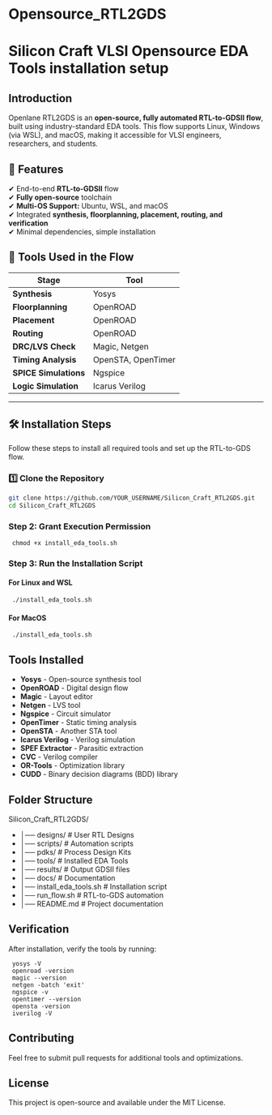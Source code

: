 # Opensource_RTL2GDS
# Silicon Craft VLSI Opensource EDA Tools installation setup


## Introduction  
Openlane RTL2GDS is an **open-source, fully automated RTL-to-GDSII flow**, built using industry-standard EDA tools. This flow supports Linux, Windows (via WSL), and macOS, making it accessible for VLSI engineers, researchers, and students.

## 📌 **Features**
✔ End-to-end **RTL-to-GDSII** flow  
✔ **Fully open-source** toolchain  
✔ **Multi-OS Support:** Ubuntu, WSL, and macOS  
✔ Integrated **synthesis, floorplanning, placement, routing, and verification**  
✔ Minimal dependencies, simple installation  

## 🔧 **Tools Used in the Flow**
| Stage              | Tool                 |
|-------------------|----------------------|
| **Synthesis**     | Yosys                 |
| **Floorplanning** | OpenROAD              |
| **Placement**     | OpenROAD              |
| **Routing**       | OpenROAD              |
| **DRC/LVS Check** | Magic, Netgen         |
| **Timing Analysis** | OpenSTA, OpenTimer   |
| **SPICE Simulations** | Ngspice             |
| **Logic Simulation** | Icarus Verilog       |

---

## 🛠 **Installation Steps**
Follow these steps to install all required tools and set up the RTL-to-GDS flow.

### 1️⃣ **Clone the Repository**
```sh
git clone https://github.com/YOUR_USERNAME/Silicon_Craft_RTL2GDS.git
cd Silicon_Craft_RTL2GDS
```

### **Step 2: Grant Execution Permission**
```
 chmod +x install_eda_tools.sh
```

### **Step 3: Run the Installation Script**
#### **For Linux and WSL**
```
 ./install_eda_tools.sh
```
#### **For MacOS**
```
 ./install_eda_tools.sh
```

## Tools Installed
- **Yosys** - Open-source synthesis tool
- **OpenROAD** - Digital design flow
- **Magic** - Layout editor
- **Netgen** - LVS tool
- **Ngspice** - Circuit simulator
- **OpenTimer** - Static timing analysis
- **OpenSTA** - Another STA tool
- **Icarus Verilog** - Verilog simulation
- **SPEF Extractor** - Parasitic extraction
- **CVC** - Verilog compiler
- **OR-Tools** - Optimization library
- **CUDD** - Binary decision diagrams (BDD) library

## Folder Structure
Silicon_Craft_RTL2GDS/
- │── designs/            # User RTL Designs
- │── scripts/            # Automation scripts
- │── pdks/               # Process Design Kits
- │── tools/              # Installed EDA Tools
- │── results/            # Output GDSII files
- │── docs/               # Documentation
- │── install_eda_tools.sh  # Installation script
- │── run_flow.sh         # RTL-to-GDS automation
- │── README.md           # Project documentation

## Verification
After installation, verify the tools by running:
```
 yosys -V
 openroad -version
 magic --version
 netgen -batch 'exit'
 ngspice -v
 opentimer --version
 opensta -version
 iverilog -V
```

## Contributing
Feel free to submit pull requests for additional tools and optimizations.

## License
This project is open-source and available under the MIT License.

